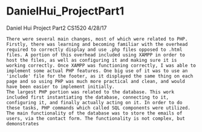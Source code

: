# DanielHui_ProjectPart1

Daniel Hui
Project Part2
CS1520
4/28/17

	There were several main changes, most of which were related to PHP. Firstly, there was learning and becoming familiar with the overhead required to correctly display and use .php files opposed to .html files. A portion of this overhead included using XAMPP in order to host the files, as well as configuring it and making sure it is working correctly. Once XAMPP was functioning correctly, I was able to implement some actual PHP features. One big use of it was to use an 'include' file for the footer, as it displayed the same thing on each page and so using PHP was much more practical and clean, and would have been easier to implement initially.
	The largest PHP portion was related to the database. This work included first instantiating the database, connecting to it, configuring it, and finally actually acting on it. In order to do these tasks, PHP commands which called SQL components were utilized. The main functionality of the database was to store the emails of users, via the contact form. The functionality is not complex, but demonstrates 
